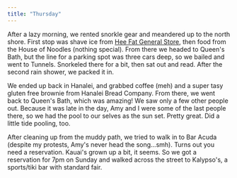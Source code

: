 ```yaml
---
title: "Thursday"
---
```


After a lazy morning, we rented snorkle gear and meandered up to the north shore. First stop was shave ice from [Hee Fat General Store](https://www.yelp.com/biz/hee-fat-general-store-Kapa'a), then food from the House of Noodles (nothing special). From there we headed to Queen's Bath, but the line for a parking spot was three cars deep, so we bailed and went to Tunnels. Snorkeled there for a bit, then sat out and read. After the second rain shower, we packed it in.

We ended up back in Hanalei, and grabbed coffee (meh) and a super tasy gluten free brownie from Hanalei Bread Company. From there, we went back to Queen's Bath, which was amazing! We saw only a few other people out. Because it was late in the day, Amy and I were some of the last people there, so we had the pool to our selves as the sun set. Pretty great. Did a little tide pooling, too.

After cleaning up from the muddy path, we tried to walk in to Bar Acuda (despite my protests, Amy's never head the song...smh). Turns out you need a reservation. Kauai's grown up a bit, it seems. So we got a reservation for 7pm on Sunday and walked across the street to Kalypso's, a sports/tiki bar with standard fair.